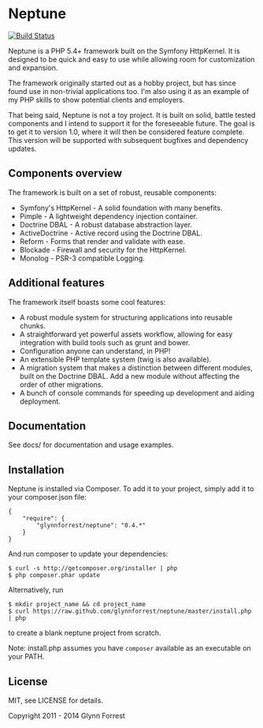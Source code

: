 # Neptune

[![Build Status](https://travis-ci.org/glynnforrest/neptune.png)](https://travis-ci.org/glynnforrest/neptune)

Neptune is a PHP 5.4+ framework built on the Symfony HttpKernel. It is
designed to be quick and easy to use while allowing room for
customization and expansion.

The framework originally started out as a hobby project, but has since
found use in non-trivial applications too. I'm also using it as an
example of my PHP skills to show potential clients and employers.

That being said, Neptune is not a toy project. It is built on solid,
battle tested components and I intend to support it for the
foreseeable future. The goal is to get it to version 1.0, where it
will then be considered feature complete. This version will be
supported with subsequent bugfixes and dependency updates.

## Components overview

The framework is built on a set of robust, reusable components:

* Symfony's HttpKernel - A solid foundation with many benefits.
* Pimple - A lightweight dependency injection container.
* Doctrine DBAL - A robust database abstraction layer.
* ActiveDoctrine - Active record using the Doctrine DBAL.
* Reform - Forms that render and validate with ease.
* Blockade - Firewall and security for the HttpKernel.
* Monolog - PSR-3 compatible Logging.

## Additional features

The framework itself boasts some cool features:

* A robust module system for structuring applications into reusable
  chunks.
* A straightforward yet powerful assets workflow, allowing for easy
  integration with build tools such as grunt and bower.
* Configuration anyone can understand, in PHP!
* An extensible PHP template system (twig is also available).
* A migration system that makes a distinction between different
  modules, built on the Doctrine DBAL. Add a new module without
  affecting the order of other migrations.
* A bunch of console commands for speeding up development and aiding
  deployment.

## Documentation

See docs/ for documentation and usage examples.

## Installation

Neptune is installed via Composer. To add it to your project, simply add it to your
composer.json file:

	{
		"require": {
			"glynnforrest/neptune": "0.4.*"
		}
	}

And run composer to update your dependencies:

	$ curl -s http://getcomposer.org/installer | php
	$ php composer.phar update

Alternatively, run

	$ mkdir project_name && cd project_name
	$ curl https://raw.github.com/glynnforrest/neptune/master/install.php | php

to create a blank neptune project from scratch.

Note: install.php assumes you have `composer` available as an executable on your PATH.

## License

MIT, see LICENSE for details.

Copyright 2011 - 2014 Glynn Forrest
